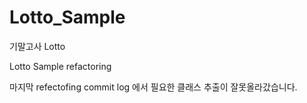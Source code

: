 Lotto_Sample
============

기말고사 Lotto

Lotto Sample refactoring 

마지막 refectofing commit log 에서 필요한 클래스 추출이 잘못올라갔습니다.

